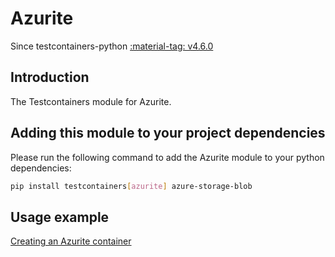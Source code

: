 # Azurite

Since testcontainers-python <a href="https://github.com/testcontainers/testcontainers-python/releases/tag/v4.6.0"><span class="tc-version">:material-tag: v4.6.0</span></a>

## Introduction

The Testcontainers module for Azurite.

## Adding this module to your project dependencies

Please run the following command to add the Azurite module to your python dependencies:

```bash
pip install testcontainers[azurite] azure-storage-blob
```

## Usage example

<!--codeinclude-->

[Creating an Azurite container](../../modules/azurite/example_basic.py)

<!--/codeinclude-->
